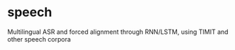 # speech
Multilingual ASR and forced alignment through RNN/LSTM, using TIMIT and other speech corpora 
